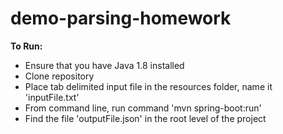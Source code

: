# demo-parsing-homework
<b> To Run: </b>

- Ensure that you have Java 1.8 installed
- Clone repository
- Place tab delimited input file in the resources folder, name it 'inputFile.txt'
- From command line, run command 'mvn spring-boot:run'
- Find the file 'outputFile.json' in the root level of the project

